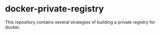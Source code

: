 # docker-private-registry
This repository contains several strategies of building a private registry for docker.
